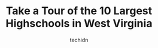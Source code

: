 ---
layout: ampstory
image: https://i0.wp.com/paketmu.com/wp-content/uploads/2023/06/morgantown-high-school-0-in-west-virginia-1686371289.jpeg?resize=640,853
author: techidn
featured: false
description: Explore the diverse Highschool scene in West Virginia, home to an incredible selection of 10 establishments catering to every taste. Whether youre in search of iconic favorites or undiscove
title: Take a Tour of the 10 Largest Highschools in West Virginia
cover:
   title: Take a Tour of the 10 Largest Highschools in West Virginia
   subtitle: RICKPATE
   background: https://paketmu.com/wp-content/uploads/2023/06/morgantown-high-school-0-in-west-virginia-1686371289.jpeg

pages: 
 - layout: thirds
   top: <h1>#1 Washington High School</h1>
   bottom: "<p>If youre thinking about bringing your child here.... Please dont. This school is actual trash fr. Used to get good grades, then I came here ( thanks for lowering my cha</p>"
   background: https://paketmu.com/wp-content/uploads/2023/06/morgantown-high-school-1-in-west-virginia-1686371290.jpeg
   backgroundblur: true
 - layout: thirds
   top: <h1>#2 Morgantown High School</h1>
   bottom: "<p>Im not sure what these other reviews are about with the positive I have to be honest I have nothing positive to say about this school. I went to this school years ago w</p>"
   background: https://paketmu.com/wp-content/uploads/2023/06/morgantown-high-school-2-in-west-virginia-1686371291.jpeg
   cta:
      link: https://paketmu.com/take-a-tour-of-the-10-largest-highschools-in-west-virginia/
      text: Take a Tour of the 10 Largest Highschools in West Virginia
 - layout: thirds
   top: <h1>#3 Capital High School</h1>
   bottom: "<p>I am currently a student at Capital High School , I believe this school doesnt live by the kanawha county schools standards and regulations . Teachers behaviors are un</p>"
   background: https://paketmu.com/wp-content/uploads/2023/06/morgantown-high-school-3-in-west-virginia-1686371292.jpeg
   cta:
      link: https://paketmu.com/take-a-tour-of-the-10-largest-highschools-in-west-virginia/
      text: Take a Tour of the 10 Largest Highschools in West Virginia
 - layout: thirds
   top: <h1>#4 Huntington High School</h1>
   bottom: "<p>1 Highlander Way, Huntington, WV 25701, United States</p>"
   background: https://images.unsplash.com/photo-1515405295579-ba7b45403062?ixlib=rb-4.0.3&ixid=MnwxMjA3fDB8MHxwaG90by1wYWdlfHx8fGVufDB8fHx8&auto=format&fit=crop&w=640&h=853&q=80
   cta:
      link: https://paketmu.com/take-a-tour-of-the-10-largest-highschools-in-west-virginia/
      text: Take a Tour of the 10 Largest Highschools in West Virginia
 - layout: thirds
   top: <h1>#5 John Marshall High School</h1>
   bottom: "<p>1300 Wheeling Ave, Glen Dale, WV 26038, United States</p>"
   background: https://images.unsplash.com/photo-1547366785-564103df7e13?ixlib=rb-4.0.3&ixid=MnwxMjA3fDB8MHxwaG90by1wYWdlfHx8fGVufDB8fHx8&auto=format&fit=crop&w=640&h=853&q=80
   cta:
      link: https://paketmu.com/take-a-tour-of-the-10-largest-highschools-in-west-virginia/
      text: Take a Tour of the 10 Largest Highschools in West Virginia
 - layout: thirds
   top: <h1>#6 Hurricane High School</h1>
   bottom: "<p>3350 Teays Valley Road, Hurricane, WV 25526, United States</p>"
   background: https://images.unsplash.com/photo-1609083590460-7b8cc0ca65f8?ixlib=rb-4.0.3&ixid=MnwxMjA3fDB8MHxwaG90by1wYWdlfHx8fGVufDB8fHx8&auto=format&fit=crop&w=640&h=853&q=80
   cta:
      link: https://paketmu.com/take-a-tour-of-the-10-largest-highschools-in-west-virginia/
      text: Take a Tour of the 10 Largest Highschools in West Virginia
 - layout: thirds
   top: <h1>#7 Nitro High School</h1>
   bottom: "<p>1300 Park Ave, Nitro, WV 25143, United States</p>"
   background: https://images.unsplash.com/photo-1531169509526-f8f1fdaa4a67?ixlib=rb-4.0.3&ixid=MnwxMjA3fDB8MHxwaG90by1wYWdlfHx8fGVufDB8fHx8&auto=format&fit=crop&w=640&h=853&q=80
   cta:
      link: https://paketmu.com/take-a-tour-of-the-10-largest-highschools-in-west-virginia/
      text: Take a Tour of the 10 Largest Highschools in West Virginia
 - layout: thirds
   middle: Continue reading...
   background: https://images.unsplash.com/photo-1534312527009-56c7016453e6?ixlib=rb-4.0.3&ixid=MnwxMjA3fDB8MHxwaG90by1wYWdlfHx8fGVufDB8fHx8&auto=format&fit=crop&w=640&h=853&q=80
   cta:
      link: https://paketmu.com/take-a-tour-of-the-10-largest-highschools-in-west-virginia/
      text: Take a Tour of the 10 Largest Highschools in West Virginia
      
---